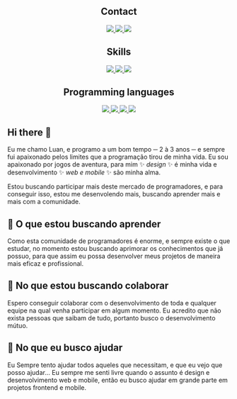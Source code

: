 <div align="center">

  <h2>Contact</h2>

  <p>
    <a href="https://www.instagram.com/lfer.reira/">
      <img src="https://img.shields.io/badge/INSTAGRAM-%23E4405F?style=for-the-badge&logo=instagram&logoColor=fff"/>
    </a>
    <a href="https://twitter.com/useless_luh">
      <img src="https://img.shields.io/badge/twitter-%231DA1F2.svg?&style=for-the-badge&logo=twitter&logoColor=white"/>
    </a>
    <a href="https://www.linkedin.com/in/luan-ferreira-0a1364192/">
      <img src="https://img.shields.io/badge/LINKEDIN-%230077b5?&style=for-the-badge&logo=linkedin&logoColor=fff"/>
    </a>
  </p>

  <h2>Skills</h2>

  <p>
    <a href="https://pt-br.reactjs.org/">
      <img src="https://img.shields.io/badge/ReactJs-%230000CD?&style=for-the-badge&logo=React&logoColor=fff"/>
    </a>
    <a href="https://reactnative.dev">
      <img src="https://img.shields.io/badge/ReactNative-%2300BFFF?&style=for-the-badge&logo=React&logoColor=333"/>
    </a>
    <a href="https://nodejs.org/en/">
      <img src="https://img.shields.io/badge/NODEJS-%23?&style=for-the-badge&logo=Node.Js&logoColor=fff"/>
    </a>
  </p>

  <h2>Programming languages</h2>

  <p>
    <a href="#">
      <img src="https://img.shields.io/badge/javascript-%23F7DF1E.svg?&style=for-the-badge&logo=javascript&logoColor=black"/>
    </a>
    <a href="#">
      <img src="https://img.shields.io/badge/typescript-%234169E1.svg?&style=for-the-badge&logo=typescript&logoColor=black"/>
    </a>
    <a href="#">
      <img src="https://img.shields.io/badge/html-%23B22222.svg?&style=for-the-badge&logo=html5&logoColor=black"/>
    </a>
    <a href="#">
      <img src="https://img.shields.io/badge/css-%2300CED1.svg?&style=for-the-badge&logo=css3&logoColor=black"/>
    </a>
  </p>

</div>

## Hi there 👋

Eu me chamo Luan, e programo a um bom tempo ─ 2 à 3 anos ─ e sempre fui apaixonado pelos limites que a programação tirou de minha vida. Eu sou apaixonado por jogos de aventura, para mim  ✨ _design_ ✨ é minha vida e desenvolvimento ✨ _web e mobile_ ✨ são minha alma.

Estou buscando participar mais deste mercado de programadores, e para conseguir isso, estou me desenvolendo mais, buscando aprender mais e mais com a comunidade.

##  :seedling: O que estou buscando aprender

Como esta comunidade de programadores é enorme, e sempre existe o que estudar, no momento estou buscando aprimorar os conhecimentos que já possuo, para que assim eu possa desenvolver meus projetos de maneira mais eficaz e profissional.

## :dancers: No que estou buscando colaborar

Espero conseguir colaborar com o desenvolvimento de toda e qualquer equipe na qual venha participar em algum momento. Eu acredito que não exista pessoas que saibam de tudo, portanto busco o desenvolvimento mútuo.

## :speech_balloon: No que eu busco ajudar

Eu Sempre tento ajudar todos aqueles que necessitam, e que eu vejo que posso ajudar... Eu sempre me senti livre quando o assunto é design e desenvolvimento web e mobile, então eu busco ajudar em grande parte em projetos frontend e mobile.

<!--
**luan4g/luan4g** is a ✨ _special_ ✨ repository because its `README.md` (this file) appears on your GitHub profile.

Here are some ideas to get you started:

- 🔭 I’m currently working on ...
- 🌱 I’m currently learning ...
- 👯 I’m looking to collaborate on ...
- 🤔 I’m looking for help with ...
- 💬 Ask me about ...
- 📫 How to reach me: ...
- 😄 Pronouns: ...
- ⚡ Fun fact: ...
-->
